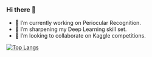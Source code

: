 ### Hi there 👋

<!--
**ruch798/ruch798** is a ✨ _special_ ✨ repository because its `README.md` (this file) appears on your GitHub profile.
-->

- 🔭 I’m currently working on Periocular Recognition.
- 🌱 I’m sharpening my Deep Learning skill set.
- 👯 I’m looking to collaborate on Kaggle competitions.

[![Top Langs](https://github-readme-stats.vercel.app/api/top-langs/?username=ruch798&layout=compact)](https://github.com/anuraghazra/github-readme-stats)
